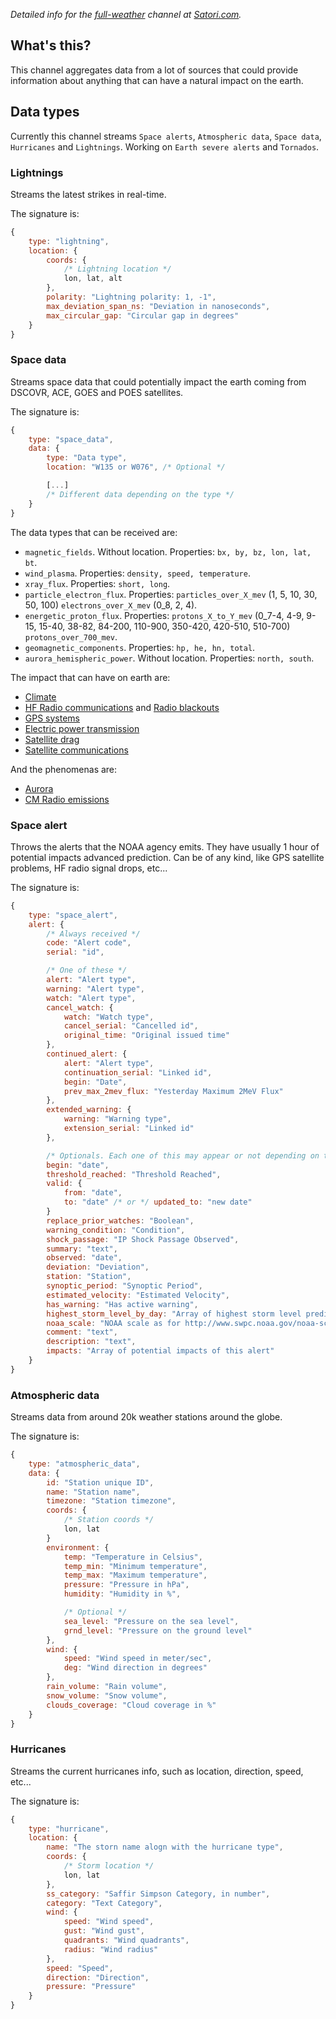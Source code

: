 *Detailed info for the [full-weather](https://www.satori.com/channels/full-weather) channel at [Satori.com](https://www.satori.com/).*

## What's this?
This channel aggregates data from a lot of sources that could provide information about anything that can have a natural impact on the earth.

## Data types
Currently this channel streams `Space alerts`, `Atmospheric data`, `Space data`, `Hurricanes` and `Lightnings`. Working on `Earth severe alerts` and `Tornados`.

### Lightnings
Streams the latest strikes in real-time.

The signature is:

```javascript
{
    type: "lightning",
    location: {
        coords: {
            /* Lightning location */
            lon, lat, alt
        },
        polarity: "Lightning polarity: 1, -1",
        max_deviation_span_ns: "Deviation in nanoseconds",
        max_circular_gap: "Circular gap in degrees"
    }
}
```

### Space data
Streams space data that could potentially impact the earth coming from DSCOVR, ACE, GOES and POES satellites.

The signature is:

```javascript
{
    type: "space_data",
    data: {
        type: "Data type",
        location: "W135 or W076", /* Optional */

        [...]
        /* Different data depending on the type */
    }
}
```

The data types that can be received are:

- `magnetic_fields`. Without location. Properties: `bx, by, bz, lon, lat, bt`.
- `wind_plasma`. Properties: `density, speed, temperature`.
- `xray_flux`. Properties: `short, long`.
- `particle_electron_flux`. Properties: `particles_over_X_mev` (1, 5, 10, 30, 50, 100) `electrons_over_X_mev` (0_8, 2, 4).
- `energetic_proton_flux`. Properties: `protons_X_to_Y_mev` (0_7-4, 4-9, 9-15, 15-40, 38-82, 84-200, 110-900, 350-420, 420-510, 510-700) `protons_over_700_mev`.
- `geomagnetic_components`. Properties: `hp, he, hn, total`.
- `aurora_hemispheric_power`. Without location. Properties: `north, south`.

The impact that can have on earth are:
- [Climate](http://www.swpc.noaa.gov/impacts/space-weather-impacts-climate)
- [HF Radio communications](http://www.swpc.noaa.gov/impacts/hf-radio-communications) and [Radio blackouts](http://www.swpc.noaa.gov/phenomena/solar-flares-radio-blackouts)
- [GPS systems](http://www.swpc.noaa.gov/impacts/space-weather-and-gps-systems)
- [Electric power transmission](http://www.swpc.noaa.gov/impacts/electric-power-transmission)
- [Satellite drag](http://www.swpc.noaa.gov/impacts/satellite-drag)
- [Satellite communications](http://www.swpc.noaa.gov/impacts/satellite-communications)

And the phenomenas are:
- [Aurora](http://www.swpc.noaa.gov/phenomena/aurora)
- [CM Radio emissions](http://www.swpc.noaa.gov/phenomena/f107-cm-radio-emissions)

### Space alert
Throws the alerts that the NOAA agency emits. They have usually 1 hour of potential impacts advanced prediction. Can be of any kind, like GPS satellite problems, HF radio signal drops, etc...

The signature is:

```javascript
{
    type: "space_alert",
    alert: {
        /* Always received */
        code: "Alert code",
        serial: "id",

        /* One of these */
        alert: "Alert type",
        warning: "Alert type",
        watch: "Alert type",
        cancel_watch: {
            watch: "Watch type",
            cancel_serial: "Cancelled id",
            original_time: "Original issued time"
        },
        continued_alert: {
            alert: "Alert type",
            continuation_serial: "Linked id",
            begin: "Date",
            prev_max_2mev_flux: "Yesterday Maximum 2MeV Flux"
        },
        extended_warning: {
            warning: "Warning type",
            extension_serial: "Linked id"
        },

        /* Optionals. Each one of this may appear or not depending on the type */
        begin: "date",
        threshold_reached: "Threshold Reached",
        valid: {
            from: "date",
            to: "date" /* or */ updated_to: "new date"
        }
        replace_prior_watches: "Boolean",
        warning_condition: "Condition",
        shock_passage: "IP Shock Passage Observed",
        summary: "text",
        observed: "date",
        deviation: "Deviation",
        station: "Station",
        synoptic_period: "Synoptic Period",
        estimated_velocity: "Estimated Velocity",
        has_warning: "Has active warning",
        highest_storm_level_by_day: "Array of highest storm level predicted by day",
        noaa_scale: "NOAA scale as for http://www.swpc.noaa.gov/noaa-scales-explanation",
        comment: "text",
        description: "text",
        impacts: "Array of potential impacts of this alert"
    }
}
```

### Atmospheric data
Streams data from around 20k weather stations around the globe.

The signature is:

```javascript
{
    type: "atmospheric_data",
    data: {
        id: "Station unique ID",
        name: "Station name",
        timezone: "Station timezone",
        coords: {
            /* Station coords */
            lon, lat
        }
        environment: {
            temp: "Temperature in Celsius",
            temp_min: "Minimum temperature",
            temp_max: "Maximum temperature",
            pressure: "Pressure in hPa",
            humidity: "Humidity in %",

            /* Optional */
            sea_level: "Pressure on the sea level",
            grnd_level: "Pressure on the ground level"
        },
        wind: {
            speed: "Wind speed in meter/sec",
            deg: "Wind direction in degrees"
        },
        rain_volume: "Rain volume",
        snow_volume: "Snow volume",
        clouds_coverage: "Cloud coverage in %"
    }
}
```

### Hurricanes
Streams the current hurricanes info, such as location, direction, speed, etc...

The signature is:

```javascript
{
    type: "hurricane",
    location: {
        name: "The storn name alogn with the hurricane type",
        coords: {
            /* Storm location */
            lon, lat
        },
        ss_category: "Saffir Simpson Category, in number",
        category: "Text Category",
        wind: {
            speed: "Wind speed",
            gust: "Wind gust",
            quadrants: "Wind quadrants",
            radius: "Wind radius"
        },
        speed: "Speed",
        direction: "Direction",
        pressure: "Pressure"
    }
}
```